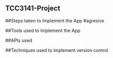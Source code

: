 ## TCC3141-Project

##Steps taken to Implement the App
#agresive

##Tools used to Implement the App

##APIs used

##Techniques used to implement version control
